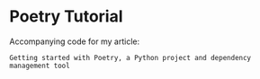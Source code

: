 # Poetry Tutorial

Accompanying code for my article:
```
Getting started with Poetry, a Python project and dependency management tool
```
